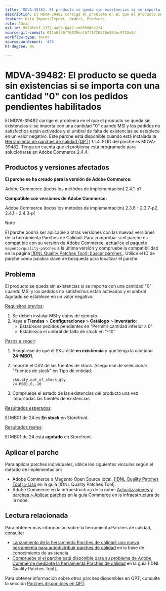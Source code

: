 ```yaml
---
title: 'MDVA-39482: El producto se queda sin existencias si se importa con una cantidad "0" con los pedidos pendientes habilitados'
description: El MDVA-39482 corrige el problema en el que el producto se queda sin existencias si se importa con una cantidad "0" cuando MSI y los pedidos no satisfechos están activados y el umbral de falta de existencias se establece en un valor negativo. Este parche está disponible cuando está instalada la [Quality Patches Tool (QPT)](https://experienceleague.adobe.com/en/docs/commerce-operations/tools/quality-patches-tool/quality-patches-tool-to-self-serve-quality-patches) 1.1.4. El ID del parche es MDVA-39482. Tenga en cuenta que el problema está programado para solucionarse en Adobe Commerce 2.4.4.
feature: Data Import/Export, Orders, Products
role: Admin
exl-id: 9d705ebf-2372-4e59-b447-cdb5b0db32f4
source-git-commit: 011a6f46f76029eaf67f172b576e58dac9710a3d
workflow-type: tm+mt
source-wordcount: '476'
ht-degree: 0%

---
```


# MDVA-39482: El producto se queda sin existencias si se importa con una cantidad &quot;0&quot; con los pedidos pendientes habilitados

El MDVA-39482 corrige el problema en el que el producto se queda sin existencias si se importa con una cantidad &quot;0&quot; cuando MSI y los pedidos no satisfechos están activados y el umbral de falta de existencias se establece en un valor negativo. Este parche está disponible cuando está instalada la [Herramienta de parches de calidad (QPT)](https://experienceleague.adobe.com/en/docs/commerce-operations/tools/quality-patches-tool/quality-patches-tool-to-self-serve-quality-patches) 1.1.4. El ID del parche es MDVA-39482. Tenga en cuenta que el problema está programado para solucionarse en Adobe Commerce 2.4.4.

## Productos y versiones afectados

**El parche se ha creado para la versión de Adobe Commerce:**

Adobe Commerce (todos los métodos de implementación) 2.4.1-p1

**Compatible con versiones de Adobe Commerce:**

Adobe Commerce (todos los métodos de implementación) 2.3.6 - 2.3.7-p2, 2.4.1 - 2.4.3-p1

>[!NOTE]
>
>El parche podría ser aplicable a otras versiones con las nuevas versiones de la herramienta Parches de Calidad. Para comprobar si el parche es compatible con su versión de Adobe Commerce, actualice el paquete `magento/quality-patches` a la última versión y compruebe la compatibilidad en la página [[!DNL Quality Patches Tool]: buscar parches ](https://experienceleague.adobe.com/en/docs/commerce-operations/tools/quality-patches-tool/quality-patches-tool-to-self-serve-quality-patches). Utilice el ID de parche como palabra clave de búsqueda para localizar el parche.

## Problema

El producto se queda sin existencias si se importa con una cantidad &quot;0&quot; cuando MSI y los pedidos no satisfechos están activados y el umbral Agotado se establece en un valor negativo.

<u>Requisitos previos</u>:

1. Se deben instalar MSI y datos de ejemplo.
1. Vaya a **Tiendas** > **Configuraciones** > **Catálogo** > **Inventario**:
   * Establecer pedidos pendientes en &quot;Permitir cantidad inferior a 0&quot;
   * Establezca el umbral de falta de stock en &quot;-10&quot;

<u>Pasos a seguir</u>:

1. Asegúrese de que el SKU esté **en existencia** y que tenga la cantidad **24-MB01**.
1. Importe el CSV de las fuentes de stock. Asegúrese de seleccionar &quot;Fuentes de stock&quot; en Tipo de entidad:

   ```code panel
   sku,qty,out_of_stock_qty
   24-MB01,0,-10
   ```

1. Compruebe el estado de las existencias del producto una vez importadas las fuentes de existencias.

<u>Resultados esperados</u>:

El MB01 de 24 es **En stock** en Storefront.

<u>Resultados reales</u>:

El MB01 de 24 está **agotado** en Storefront.

## Aplicar el parche

Para aplicar parches individuales, utilice los siguientes vínculos según el método de implementación:

* Adobe Commerce o Magento Open Source local: [[!DNL Quality Patches Tool] > Uso](/help/tools/quality-patches-tool/usage.md) en la guía [!DNL Quality Patches Tool].
* Adobe Commerce en la infraestructura de la nube: [Actualizaciones y parches > Aplicar parches](https://experienceleague.adobe.com/docs/commerce-cloud-service/user-guide/develop/upgrade/apply-patches.html) en la guía Commerce en la infraestructura de la nube.

## Lectura relacionada

Para obtener más información sobre la herramienta Parches de calidad, consulte:

* [Lanzamiento de la herramienta Parches de calidad: una nueva herramienta para autodistribuir parches de calidad](https://experienceleague.adobe.com/en/docs/commerce-operations/tools/quality-patches-tool/quality-patches-tool-to-self-serve-quality-patches) en la base de conocimiento de asistencia.
* [Compruebe si el parche está disponible para su problema de Adobe Commerce mediante la herramienta Parches de calidad](/help/tools/quality-patches-tool/patches-available-in-qpt/check-patch-for-magento-issue-with-magento-quality-patches.md) en la guía [!DNL Quality Patches Tool].

Para obtener información sobre otros parches disponibles en QPT, consulte la sección [Parches disponibles en QPT](https://experienceleague.adobe.com/tools/commerce-quality-patches/index.html).
